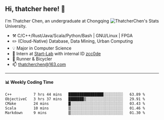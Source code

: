 ## Hi, thatcher here! :wave:

<img align="right" src="https://github-readme-stats.vercel.app/api?username=thatcherchen&title_color=333&text_color=777" alt="ThatcherChen's Stats" >

I'm Thatcher Chen, an undergraduate at Chongqing University.

- :hammer_and_pick:  C/C++/Rust/Java/Scala/Python/Bash | GNU/Linux | FPGA
- :pencil2:  (Cloud-Native) Database, Data Mining, Urban Computing
- :bulb:   Major in Computer Science
- :telescope:  Intern at [Start-Lab](https://github.com/Spatio-Temporal-Lab) with internal ID [zcc0de](https://github.com/zcc0de)
- :seedling:  Runner & Bicycler
- :mailbox: thatcherchen@163.com

---

#### :bar_chart: Weekly Coding Time

<!--START_SECTION:waka-->

```txt
C++          7 hrs 44 mins   ████████████████░░░░░░░░░   63.89 %
ObjectiveC   3 hrs 37 mins   ███████▒░░░░░░░░░░░░░░░░░   29.91 %
CMake        24 mins         █░░░░░░░░░░░░░░░░░░░░░░░░   03.43 %
Scala        10 mins         ▒░░░░░░░░░░░░░░░░░░░░░░░░   01.46 %
Markdown     9 mins          ▒░░░░░░░░░░░░░░░░░░░░░░░░   01.30 %
```

<!--END_SECTION:waka-->
